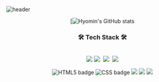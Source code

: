 ![header](https://capsule-render.vercel.app/api?type=waving&color=0:614385,100:516395&height=170&section=header&text=Hyo%20min_☘️&fontSize=30&fontColor=ffffff&animation=fadeIn&fontAlignY=25&desc=Thank%20you%20for%20your%20visiting&descAlignY=45&&descSize=15)

<div align="center">
 
 
[![Hyomin's GitHub stats](https://github-readme-stats.vercel.app/api?username=HyomK&show_icons=true&theme=dracula)


<h3 align="center">🛠 Tech Stack 🛠</h3>
<p align="center">
 </br>
  <img src="https://img.shields.io/badge/Android-3DDC84?style=flat-square&logo=Android&logoColor=white"/>
  <img src="https://img.shields.io/badge/Kotlin-995bf0?style=flat-square&logo=Kotlin&logoColor=white"/></a>&nbsp 
  <img src="https://img.shields.io/badge/React.js-57cdff?style=flat-square&logo=React&logoColor=white"/></a>&nbsp 
  <img src="https://img.shields.io/badge/Javascript-ffb13b?style=flat-square&logo=javascript&logoColor=white"/></a>
  
  ![HTML5 badge](https://img.shields.io/badge/-HTML5-%23F7DF1E?style=flat-square&logo=HTML5&logoColor=white&color=E34F26)
  ![CSS badge](https://img.shields.io/badge/-CSS-%23F7DF1E?style=flat-square&logo=CSS3&logoColor=white&color=1572B6)
   <img src="https://img.shields.io/badge/C++-00599C?style=flat-square&logo=C%2B%2B&logoColor=white"/></a>
   <img src="https://img.shields.io/badge/Java-007396?style=flat-square&logo=Java&logoColor=white"/></a>
  <img src="https://img.shields.io/badge/Node.js-339933?style=flat-square&logo=Node.js&logoColor=white"/></a>

</p>

</div>

